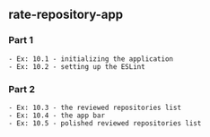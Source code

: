 ## rate-repository-app

### Part 1

    - Ex: 10.1 - initializing the application
    - Ex: 10.2 - setting up the ESLint

### Part 2

    - Ex: 10.3 - the reviewed repositories list
    - Ex: 10.4 - the app bar
    - Ex: 10.5 - polished reviewed repositories list
